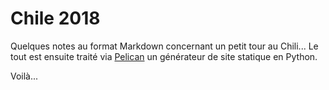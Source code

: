 # Chile 2018

Quelques notes au format Markdown concernant un petit tour au Chili...
Le tout est ensuite traité via [Pelican](https://blog.getpelican.com/) un générateur de site statique en Python.

Voilà...

